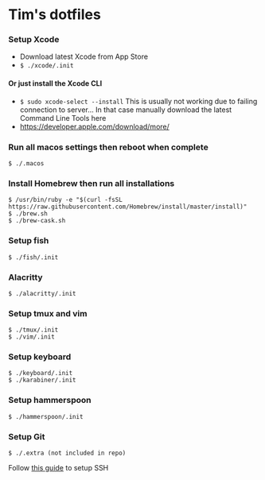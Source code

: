 # Tim's dotfiles

### Setup Xcode

- Download latest Xcode from App Store
- `$ ./xcode/.init`

#### Or just install the Xcode CLI

- `$ sudo xcode-select --install`
  This is usually not working due to failing connection to server... In that case manually download the latest Command Line Tools here
- https://developer.apple.com/download/more/

### Run all macos settings then reboot when complete

```
$ ./.macos
```

### Install Homebrew then run all installations

```
$ /usr/bin/ruby -e "$(curl -fsSL https://raw.githubusercontent.com/Homebrew/install/master/install)"
$ ./brew.sh
$ ./brew-cask.sh
```

### Setup fish

```
$ ./fish/.init
```

### Alacritty

```
$ ./alacritty/.init
```

### Setup tmux and vim

```
$ ./tmux/.init
$ ./vim/.init
```

### Setup keyboard

```
$ ./keyboard/.init
$ ./karabiner/.init
```

### Setup hammerspoon

```
$ ./hammerspoon/.init
```

### Setup Git

```
$ ./.extra (not included in repo)
```

Follow [this guide](https://docs.github.com/en/github/authenticating-to-github/generating-a-new-ssh-key-and-adding-it-to-the-ssh-agent#adding-your-ssh-key-to-the-ssh-agent) to setup SSH
